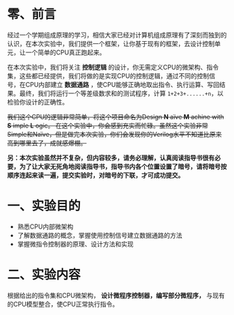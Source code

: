 # 零、前言

经过一个学期组成原理的学习，相信大家已经对计算机组成原理有了深刻而独到的认识，在本次实验中，我们提供一个框架，让你基于现有的框架，去设计控制单元，让一个简单的CPU真正跑起来。



在本次实验中，我们将关注 **控制逻辑** 的设计，你无需定义CPU的微架构、指令集，这些都已经提供，我们将做的是实现CPU的控制逻辑，通过不同的控制信号，在CPU内部建立 **数据通路** ，使CPU能够正确地取出指令、执行运算、写回结果。最终，我们将运行一个等差级数求和的测试程序，计算 `1+2+3+......+n`，以检验你设计的正确性。

~~我们这个CPU的逻辑非常简单，将这个项目命名为Design  **N** aïve **M** achine with **S** imple **L** ogic。 在这个实验中，你会感到充实而忙碌。虽然这个实验非常Simple和Naïve，但是做完本次实验，你们会发现你的Verilog水平不知道比原来高到哪里去了，成就感爆棚。~~

**另：本次实验虽然并不复杂，但内容较多，请务必理解，认真阅读指导书很有必要，为了让大家无死角地阅读指导书，指导书内各个位置设置了暗号，请将暗号按顺序连起来读一遍，提交实验时，对暗号的下联，才可成功提交。**

# 一、实验目的

- 熟悉CPU内部微架构
- 了解数据通路的概念，掌握使用控制信号建立数据通路的方法
- 掌握微指令控制器的原理、设计方法和实现

# 二、实验内容

根据给出的指令集和CPU微架构， **设计微程序控制器，编写部分微程序，** 与现有的CPU模型整合，使CPU正常执行指令。